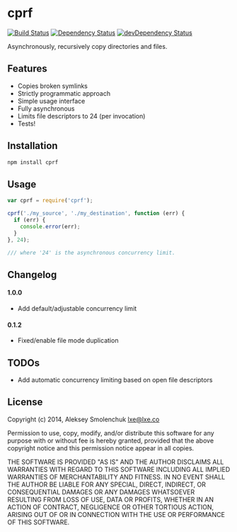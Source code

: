 # cprf

[![Build Status](https://travis-ci.org/lxe/cprf.svg)](https://travis-ci.org/lxe/cprf)
[![Dependency Status](https://david-dm.org/lxe/cprf.svg?theme=shields.io)](https://david-dm.org/lxe/cprf)
[![devDependency Status](https://david-dm.org/lxe/cprf/dev-status.svg?theme=shields.io)](https://david-dm.org/lxe/cprf#info=devDependencies)

Asynchronously, recursively copy directories and files.

## Features

 - Copies broken symlinks
 - Strictly programmatic approach
 - Simple usage interface
 - Fully asynchronous
 - Limits file descriptors to 24 (per invocation)
 - Tests!

## Installation

```javascript
npm install cprf
```

## Usage

```javascript
var cprf = require('cprf');

cprf('./my_source', './my_destination', function (err) {
  if (err) {
    console.error(err);
  }
}, 24);

/// where '24' is the asynchronous concurrency limit.
```

## Changelog

#### 1.0.0

 - Add default/adjustable concurrency limit

#### 0.1.2

 - Fixed/enable file mode duplication

## TODOs

 - Add automatic concurrency limiting based on open file descriptors

## License

Copyright (c) 2014, Aleksey Smolenchuk <lxe@lxe.co>

Permission to use, copy, modify, and/or distribute this software for any purpose with or without fee is hereby granted, provided that the above copyright notice and this permission notice appear in all copies.

THE SOFTWARE IS PROVIDED "AS IS" AND THE AUTHOR DISCLAIMS ALL WARRANTIES WITH REGARD TO THIS SOFTWARE INCLUDING ALL IMPLIED WARRANTIES OF MERCHANTABILITY AND FITNESS. IN NO EVENT SHALL THE AUTHOR BE LIABLE FOR ANY SPECIAL, DIRECT, INDIRECT, OR CONSEQUENTIAL DAMAGES OR ANY DAMAGES WHATSOEVER RESULTING FROM LOSS OF USE, DATA OR PROFITS, WHETHER IN AN ACTION OF CONTRACT, NEGLIGENCE OR OTHER TORTIOUS ACTION, ARISING OUT OF OR IN CONNECTION WITH THE USE OR PERFORMANCE OF
THIS SOFTWARE.
